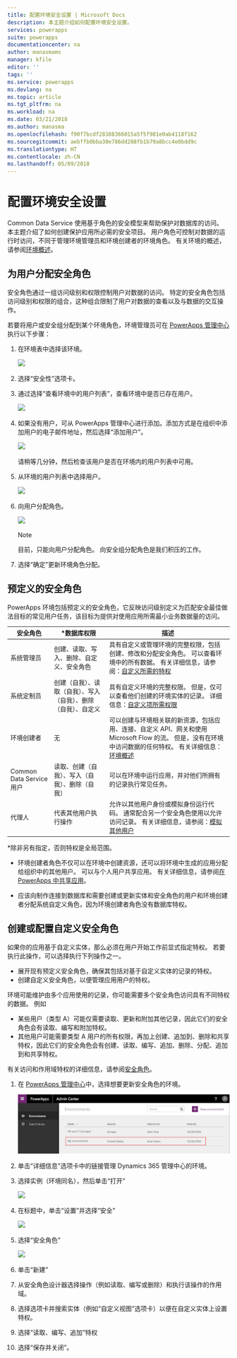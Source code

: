 ```yaml
---
title: 配置环境安全设置 | Microsoft Docs
description: 本主题介绍如何配置环境安全设置。
services: powerapps
suite: powerapps
documentationcenter: na
author: manasmams
manager: kfile
editor: ''
tags: ''
ms.service: powerapps
ms.devlang: na
ms.topic: article
ms.tgt_pltfrm: na
ms.workload: na
ms.date: 03/21/2018
ms.author: manasma
ms.openlocfilehash: f90f7bcdf28388366015a5f5f981e0ab4118f162
ms.sourcegitcommit: aebffb0bba30e786dd288fb1b79a8bcc4e0bdd9c
ms.translationtype: HT
ms.contentlocale: zh-CN
ms.lasthandoff: 05/09/2018
---
```

# <a name="configure-environment-security"></a>配置环境安全设置
Common Data Service 使用基于角色的安全模型来帮助保护对数据库的访问。 本主题介绍了如何创建保护应用所必需的安全项目。 用户角色可控制对数据的运行时访问，不同于管理环境管理员和环境创建者的环境角色。 有关环境的概述，请参阅[环境概述](environments-overview.md)。

## <a name="assign-security-roles-to-users"></a>为用户分配安全角色
安全角色通过一组访问级别和权限控制用户对数据的访问。 特定的安全角色包括访问级别和权限的组合，这种组合限制了用户对数据的查看以及与数据的交互操作。

若要将用户或安全组分配到某个环境角色，环境管理员可在 [PowerApps 管理中心][1]执行以下步骤：

1. 在环境表中选择该环境。

    ![](./media/environment-admin/environment-list-new.png)

2. 选择“安全性”选项卡。

3. 通过选择“查看环境中的用户列表”，查看环境中是否已存在用户。
    
    ![](./media/database-security/security-viewuser.png)

4. 如果没有用户，可从 PowerApps 管理中心进行添加。添加方式是在组织中添加用户的电子邮件地址，然后选择“添加用户”。

    ![](./media/database-security/security-adduser.png)

    请稍等几分钟，然后检查该用户是否在环境内的用户列表中可用。
  
5. 从环境的用户列表中选择用户。

    ![](./media/environment-admin/D365-Select-User.png)

6. 向用户分配角色。

    ![](./media/environment-admin/D365-Assign-Role.png)

    > [!NOTE]
    > 目前，只能向用户分配角色。 向安全组分配角色是我们积压的工作。

7. 选择“确定”更新环境角色分配。




## <a name="predefined-security-roles"></a>预定义的安全角色
PowerApps 环境包括预定义的安全角色，它反映访问级别定义为匹配安全最佳做法目标的常见用户任务，该目标为提供对使用应用所需最小业务数据量的访问。

|安全角色  |*数据库权限  |描述 |
|---------|---------|---------|
|系统管理员     |  创建、读取、写入、删除、自定义、安全角色       | 具有自定义或管理环境的完整权限，包括创建、修改和分配安全角色。 可以查看环境中的所有数据。 有关详细信息，请参阅：[自定义所需的特权](https://docs.microsoft.com/dynamics365/customer-engagement/customize/privileges-required-customization)        |
|系统定制员     | 创建（自我）、读取（自我）、写入（自我）、删除（自我）、自定义         | 具有自定义环境的完整权限。 但是，仅可以查看他们创建的环境实体的记录。 详细信息：[自定义项所需权限](https://docs.microsoft.com/dynamics365/customer-engagement/customize/privileges-required-customization)        |
|环境创建者     |  无       | 可以创建与环境相关联的新资源，包括应用、连接、自定义 API、网关和使用 Microsoft Flow 的流。 但是，没有在环境中访问数据的任何特权。 有关详细信息：[环境概述](https://powerapps.microsoft.com/blog/powerapps-environments/)        |
|Common Data Service 用户     |  读取、创建（自我）、写入（自我）、删除（自我）       | 可以在环境中运行应用，并对他们所拥有的记录执行常见任务。        |
|代理人     | 代表其他用户执行操作        | 允许以其他用户身份或模拟身份运行代码。  通常配合另一个安全角色使用以允许访问记录。 有关详细信息，请参阅：[模拟其他用户](https://docs.microsoft.com/dynamics365/customer-engagement/developer/org-service/impersonate-another-user)        |

*除非另有指定，否则特权是全局范围。

- 环境创建者角色不仅可以在环境中创建资源，还可以将环境中生成的应用分配给组织中的其他用户。 可以与个人用户共享应用。 有关详细信息，请参阅[在 PowerApps 中共享应用](../maker/canvas-apps/share-app.md)。

- 应该向制作连接到数据库和需要创建或更新实体和安全角色的用户和环境创建者分配系统自定义角色，因为环境创建者角色没有数据库特权。


## <a name="create-or-configure-a-custom-security-role"></a>创建或配置自定义安全角色
如果你的应用基于自定义实体，那么必须在用户开始工作前显式指定特权。 若要执行此操作，可以选择执行下列操作之一。
- 展开现有预定义安全角色，确保其包括对基于自定义实体的记录的特权。
- 创建自定义安全角色，以便管理应用用户的特权。

环境可能维护由多个应用使用的记录，你可能需要多个安全角色访问具有不同特权的数据。 例如
- 某些用户（类型 A）可能仅需要读取、更新和附加其他记录，因此它们的安全角色会有读取、编写和附加特权。
- 其他用户可能需要类型 A 用户的所有权限，再加上创建、追加到、删除和共享特权，因此它们的安全角色会有创建、读取、编写、追加、删除、分配、追加到和共享特权。

有关访问和作用域特权的详细信息，请参阅[安全角色](https://docs.microsoft.com/dynamics365/customer-engagement/admin/security-roles-privileges#security-roles)。

1. 在 [PowerApps 管理中心][1]中，选择想要更新安全角色的环境。

    ![](./media/environment-admin/choose-environment-updated.png)

2. 单击“详细信息”选项卡中的链接管理 Dynamics 365 管理中心的环境。

3. 选择实例（环境同名），然后单击“打开”

    ![](./media/database-security/glados-instance-list.png)

4. 在标题中，单击“设置”并选择“安全”

    ![](./media/database-security/dyn365-settings-security.png)

5. 选择“安全角色”

    ![](./media/database-security/dyn365-securityroles.png)

6. 单击“新建”

7. 从安全角色设计器选择操作（例如读取、编写或删除）和执行该操作的作用域。

8. 选择选项卡并搜索实体（例如“自定义视图”选项卡）以便在自定义实体上设置特权。

9. 选择“读取、编写、追加”特权

10. 选择“保存并关闭”。



<!--Reference links in article-->
[1]: https://admin.powerapps.com

